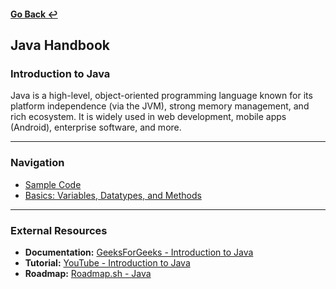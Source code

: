 #### [Go Back ↩](../README.md)

## Java Handbook

### Introduction to Java

Java is a high-level, object-oriented programming language known for its platform independence (via the JVM),
strong memory management, and rich ecosystem. It is widely used in web development, mobile apps (Android),
enterprise software, and more.

---

### Navigation

- [Sample Code](../Hello_World/README.md)
- [Basics: Variables, Datatypes, and Methods](../Variables_and_Methods/README.md)

---

### External Resources

- **Documentation:** [GeeksForGeeks - Introduction to Java](https://www.geeksforgeeks.org/introduction-to-java/)
- **Tutorial:** [YouTube - Introduction to Java](https://youtu.be/TAtrPoaJ7gc?feature=shared)
- **Roadmap:** [Roadmap.sh - Java](https://roadmap.sh/java)
